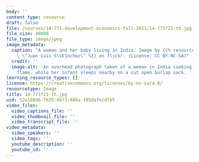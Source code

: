 ```yaml
---
body: ''
content_type: resource
draft: false
file: /courses/14-771-development-economics-fall-2021/14-771f21-th.jpg
file_size: 40008
file_type: image/jpeg
image_metadata:
  caption: "A woman and her baby living in India. Image by {{% resource_link \"6658cfa6-6474-47f1-92ed-0f055eeb6861\"\
    \ \"Juan Luis S\xE1nchez\" %}} on flickr. (License: CC BY-NC-SA)"
  credit: ''
  image-alt: 'An overhead photograph taken of a woman in India cooking over an open
    flame, while her infant sleeps nearby on a cut open burlap sack. '
learning_resource_types: []
license: https://creativecommons.org/licenses/by-nc-sa/4.0/
resourcetype: Image
title: 14-771f21-th.jpg
uid: 52e18846-7635-4b73-886a-f05dafecdfb5
video_files:
  video_captions_file: ''
  video_thumbnail_file: ''
  video_transcript_file: ''
video_metadata:
  video_speakers: ''
  video_tags: ''
  youtube_description: ''
  youtube_id: ''
---
```

